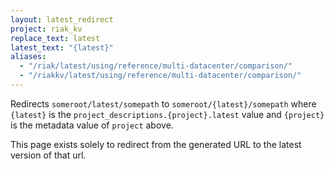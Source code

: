 ```yaml
---
layout: latest_redirect
project: riak_kv
replace_text: latest
latest_text: "{latest}"
aliases:
  - "/riak/latest/using/reference/multi-datacenter/comparison/"
  - "/riakkv/latest/using/reference/multi-datacenter/comparison/"
---
```


Redirects `someroot/latest/somepath` to `someroot/{latest}/somepath` 
where `{latest}` is the `project_descriptions.{project}.latest` value
and `{project}` is the metadata value of `project` above.

This page exists solely to redirect from the generated URL to the latest version of
that url.


